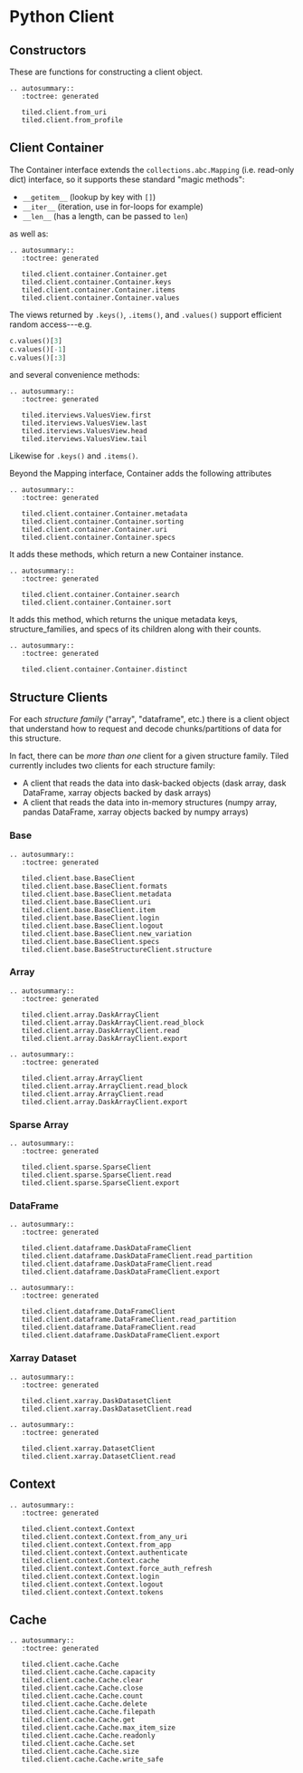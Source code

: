 # Python Client

## Constructors

These are functions for constructing a client object.

```{eval-rst}
.. autosummary::
   :toctree: generated

   tiled.client.from_uri
   tiled.client.from_profile
```

## Client Container

The Container interface extends the ``collections.abc.Mapping`` (i.e. read-only
dict) interface, so it supports these standard "magic methods":

* `__getitem__` (lookup by key with `[]`)
* `__iter__` (iteration, use in for-loops for example)
* `__len__` (has a length, can be passed to `len`)

as well as:

```{eval-rst}
.. autosummary::
   :toctree: generated

   tiled.client.container.Container.get
   tiled.client.container.Container.keys
   tiled.client.container.Container.items
   tiled.client.container.Container.values
```

The views returned by `.keys()`, `.items()`, and `.values()`
support efficient random access---e.g.

```py
c.values()[3]
c.values()[-1]
c.values()[:3]
```

and several convenience methods:


```{eval-rst}
.. autosummary::
   :toctree: generated

   tiled.iterviews.ValuesView.first
   tiled.iterviews.ValuesView.last
   tiled.iterviews.ValuesView.head
   tiled.iterviews.ValuesView.tail
```

Likewise for `.keys()` and `.items()`.

Beyond the Mapping interface, Container adds the following attributes

```{eval-rst}
.. autosummary::
   :toctree: generated

   tiled.client.container.Container.metadata
   tiled.client.container.Container.sorting
   tiled.client.container.Container.uri
   tiled.client.container.Container.specs
```

It adds these methods, which return a new Container instance.

```{eval-rst}
.. autosummary::
   :toctree: generated

   tiled.client.container.Container.search
   tiled.client.container.Container.sort
```

It adds this method, which returns the unique metadata keys,
structure_families, and specs of its children along with their counts.

```{eval-rst}
.. autosummary::
   :toctree: generated

   tiled.client.container.Container.distinct
```

## Structure Clients

For each *structure family* ("array", "dataframe", etc.) there is a client
object that understand how to request and decode chunks/partitions of data
for this structure.

In fact, there can be *more than one* client for a given structure family.
Tiled currently includes two clients for each structure family:

* A client that reads the data into dask-backed objects (dask array, dask
  DataFrame, xarray objects backed by dask arrays)
* A client that reads the data into in-memory structures (numpy array, pandas
  DataFrame, xarray objects backed by numpy arrays)


### Base

```{eval-rst}
.. autosummary::
   :toctree: generated

   tiled.client.base.BaseClient
   tiled.client.base.BaseClient.formats
   tiled.client.base.BaseClient.metadata
   tiled.client.base.BaseClient.uri
   tiled.client.base.BaseClient.item
   tiled.client.base.BaseClient.login
   tiled.client.base.BaseClient.logout
   tiled.client.base.BaseClient.new_variation
   tiled.client.base.BaseClient.specs
   tiled.client.base.BaseStructureClient.structure
```


### Array

```{eval-rst}
.. autosummary::
   :toctree: generated

   tiled.client.array.DaskArrayClient
   tiled.client.array.DaskArrayClient.read_block
   tiled.client.array.DaskArrayClient.read
   tiled.client.array.DaskArrayClient.export
```

```{eval-rst}
.. autosummary::
   :toctree: generated

   tiled.client.array.ArrayClient
   tiled.client.array.ArrayClient.read_block
   tiled.client.array.ArrayClient.read
   tiled.client.array.DaskArrayClient.export
```

### Sparse Array

```{eval-rst}
.. autosummary::
   :toctree: generated

   tiled.client.sparse.SparseClient
   tiled.client.sparse.SparseClient.read
   tiled.client.sparse.SparseClient.export
```

### DataFrame

```{eval-rst}
.. autosummary::
   :toctree: generated

   tiled.client.dataframe.DaskDataFrameClient
   tiled.client.dataframe.DaskDataFrameClient.read_partition
   tiled.client.dataframe.DaskDataFrameClient.read
   tiled.client.dataframe.DaskDataFrameClient.export
```

```{eval-rst}
.. autosummary::
   :toctree: generated

   tiled.client.dataframe.DataFrameClient
   tiled.client.dataframe.DataFrameClient.read_partition
   tiled.client.dataframe.DataFrameClient.read
   tiled.client.dataframe.DaskDataFrameClient.export
```

### Xarray Dataset

```{eval-rst}
.. autosummary::
   :toctree: generated

   tiled.client.xarray.DaskDatasetClient
   tiled.client.xarray.DaskDatasetClient.read
```

```{eval-rst}
.. autosummary::
   :toctree: generated

   tiled.client.xarray.DatasetClient
   tiled.client.xarray.DatasetClient.read
```

## Context

```{eval-rst}
.. autosummary::
   :toctree: generated

   tiled.client.context.Context
   tiled.client.context.Context.from_any_uri
   tiled.client.context.Context.from_app
   tiled.client.context.Context.authenticate
   tiled.client.context.Context.cache
   tiled.client.context.Context.force_auth_refresh
   tiled.client.context.Context.login
   tiled.client.context.Context.logout
   tiled.client.context.Context.tokens
```

## Cache

```{eval-rst}
.. autosummary::
   :toctree: generated

   tiled.client.cache.Cache
   tiled.client.cache.Cache.capacity
   tiled.client.cache.Cache.clear
   tiled.client.cache.Cache.close
   tiled.client.cache.Cache.count
   tiled.client.cache.Cache.delete
   tiled.client.cache.Cache.filepath
   tiled.client.cache.Cache.get
   tiled.client.cache.Cache.max_item_size
   tiled.client.cache.Cache.readonly
   tiled.client.cache.Cache.set
   tiled.client.cache.Cache.size
   tiled.client.cache.Cache.write_safe
```

